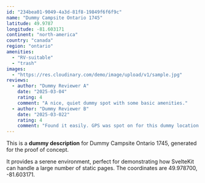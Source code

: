 ```yaml
---
id: "234bea01-9049-4a3d-81f8-19849f6f6f9c"
name: "Dummy Campsite Ontario 1745"
latitude: 49.9787
longitude: -81.603171
continent: "north-america"
country: "canada"
region: "ontario"
amenities:
  - "RV-suitable"
  - "trash"
images:
  - "https://res.cloudinary.com/demo/image/upload/v1/sample.jpg"
reviews:
  - author: "Dummy Reviewer A"
    date: "2025-03-04"
    rating: 4
    comment: "A nice, quiet dummy spot with some basic amenities."
  - author: "Dummy Reviewer B"
    date: "2025-03-022"
    rating: 4
    comment: "Found it easily. GPS was spot on for this dummy location."
---
```


This is a **dummy description** for Dummy Campsite Ontario 1745, generated for the proof of concept.

It provides a serene environment, perfect for demonstrating how SvelteKit can handle a large number of static pages. The coordinates are 49.978700, -81.603171.
